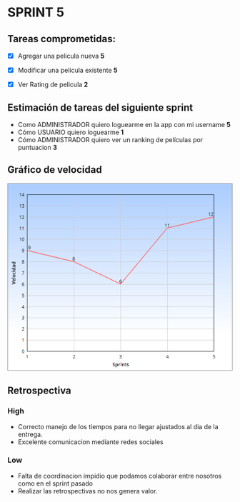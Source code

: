 # SPRINT 5

## Tareas comprometidas:

- [x] Agregar una pelicula nueva **5**
- [x] Modificar una pelicula existente **5**
- [x] Ver Rating de pelicula **2**


## Estimación de tareas del siguiente sprint
- Como ADMINISTRADOR quiero loguearme en la app con mi username **5**
- Cómo USUARIO quiero loguearme **1**
- Cómo ADMINISTRADOR quiero ver un ranking de películas por puntuacion **3**

## Gráfico de velocidad

![](sprint-5.png?raw=true "Velocidad en Sprints")

## Retrospectiva

### High
- Correcto manejo de los tiempos para no llegar ajustados al dia de la entrega.
- Excelente comunicacion mediante redes sociales


### Low
- Falta de coordinacion impidio que podamos colaborar entre nosotros como en el sprint pasado
- Realizar las retrospectivas no nos genera valor.
